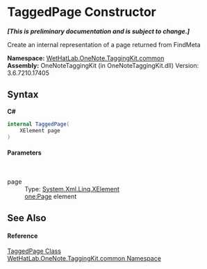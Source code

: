 # TaggedPage Constructor 
 _**\[This is preliminary documentation and is subject to change.\]**_

Create an internal representation of a page returned from FindMeta

**Namespace:**&nbsp;<a href="bcdbab9c-63d1-48a4-6937-af53fb8d9a55.md">WetHatLab.OneNote.TaggingKit.common</a><br />**Assembly:**&nbsp;OneNoteTaggingKit (in OneNoteTaggingKit.dll) Version: 3.6.7210.17405

## Syntax

**C#**<br />
``` C#
internal TaggedPage(
	XElement page
)
```


#### Parameters
&nbsp;<dl><dt>page</dt><dd>Type: <a href="http://msdn2.microsoft.com/en-us/library/bb340098" target="_blank">System.Xml.Linq.XElement</a><br /><one:Page> element</dd></dl>

## See Also


#### Reference
<a href="8ece46e2-d9ee-9847-5b1f-0093ae8ed9c2.md">TaggedPage Class</a><br /><a href="bcdbab9c-63d1-48a4-6937-af53fb8d9a55.md">WetHatLab.OneNote.TaggingKit.common Namespace</a><br />